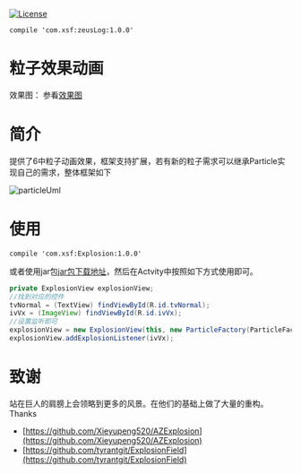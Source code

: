 [![License](https://img.shields.io/badge/license-Apache%202-green.svg)](https://www.apache.org/licenses/LICENSE-2.0)

`compile 'com.xsf:zeusLog:1.0.0'`

# 粒子效果动画

效果图：
参看[效果图](https://xsfelvis.github.io/2016/11/28/%E7%B2%92%E5%AD%90%E5%8A%A8%E7%94%BB%E5%AD%A6%E4%B9%A0/)

# 简介
提供了6中粒子动画效果，框架支持扩展，若有新的粒子需求可以继承Particle实现自己的需求，整体框架如下

![particleUml](http://ogopjinry.bkt.clouddn.com/Particle.jpeg)

# 使用

`compile 'com.xsf:Explosion:1.0.0'`

或者使用jar包[jar包下载地址](http://ogopjinry.bkt.clouddn.com/explosion.jar)，然后在Actvity中按照如下方式使用即可。

``` java
private ExplosionView explosionView;
//找到对应的控件
tvNormal = (TextView) findViewById(R.id.tvNormal);
ivVx = (ImageView) findViewById(R.id.ivVx);
//设置监听即可
explosionView = new ExplosionView(this, new ParticleFactory(ParticleFactory.NORMAL));     explosionView.addExplosionListener(tvNormal);
explosionView.addExplosionListener(ivVx);
```

# 致谢
站在巨人的肩膀上会领略到更多的风景。在他们的基础上做了大量的重构。
Thanks 
- [https://github.com/Xieyupeng520/AZExplosion](https://github.com/Xieyupeng520/AZExplosion)
- [https://github.com/tyrantgit/ExplosionField](https://github.com/tyrantgit/ExplosionField)



